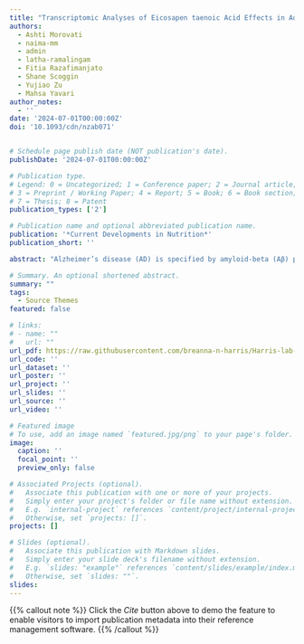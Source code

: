 ```yaml
---
title: "Transcriptomic Analyses of Eicosapen taenoic Acid Effects in Adipose Tissue and Cortex From High Fat Diet-Induced Obese Amyloidogenic Alzheimer Disease Mice"
authors:
  - Ashti Morovati
  - naima-mm
  - admin
  - latha-ramalingam
  - Fitia Razafimanjato
  - Shane Scoggin
  - Yujiao Zu
  - Mahsa Yavari
author_notes:
  - ''
date: '2024-07-01T00:00:00Z'
doi: '10.1093/cdn/nzab071'


# Schedule page publish date (NOT publication's date).
publishDate: '2024-07-01T00:00:00Z'

# Publication type.
# Legend: 0 = Uncategorized; 1 = Conference paper; 2 = Journal article;
# 3 = Preprint / Working Paper; 4 = Report; 5 = Book; 6 = Book section;
# 7 = Thesis; 8 = Patent
publication_types: ['2']

# Publication name and optional abbreviated publication name.
publication: '*Current Developments in Nutrition*'
publication_short: ''

abstract: "Alzheimer’s disease (AD) is specified by amyloid-beta (Aβ) plaques and neuroinflammation. Obesity, marked by excessive white adipose tissue (WAT), leads to metabolic dysfunctions, systemic inflammation and enhances risk for AD. We previously reported that eicosapentaenoic acid (EPA), an omega-3 polyunsaturated fatty acids, improved metabolic profiles and reduced serum amyloid β (Aβ40) in diet-induced obese transgenic (TG) amyloidogenic AD mice. Here, we studied the links among obesity, WAT inflammation and neuroinflammation in this AD model."

# Summary. An optional shortened abstract.
summary: ""
tags:
  - Source Themes
featured: false

# links:
# - name: ""
#   url: ""
url_pdf: https://raw.githubusercontent.com/breanna-n-harris/Harris-lab-website/01c1a08f0d88de75802902d95dbf249a2c9a7f8e/content/publication/Morovai_etal_2024_Transcriptomic_Analyses_of_Eicosapentaenoic_Acid/Morovai_etal_2024_Transcriptomic_Analyses_of_Eicosapentaenoic_Acid.pdf
url_code: ''
url_dataset: ''
url_poster: ''
url_project: ''
url_slides: ''
url_source: ''
url_video: ''

# Featured image
# To use, add an image named `featured.jpg/png` to your page's folder.
image:
  caption: ''
  focal_point: ''
  preview_only: false

# Associated Projects (optional).
#   Associate this publication with one or more of your projects.
#   Simply enter your project's folder or file name without extension.
#   E.g. `internal-project` references `content/project/internal-project/index.md`.
#   Otherwise, set `projects: []`.
projects: []

# Slides (optional).
#   Associate this publication with Markdown slides.
#   Simply enter your slide deck's filename without extension.
#   E.g. `slides: "example"` references `content/slides/example/index.md`.
#   Otherwise, set `slides: ""`.
slides:
---
```


{{% callout note %}}
Click the _Cite_ button above to demo the feature to enable visitors to import publication metadata into their reference management software.
{{% /callout %}}
